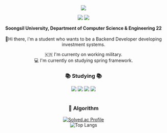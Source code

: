 <div align="center">
<img src = "http://capsule-render.vercel.app/api?type=waving&color=0:ed9d0b,100:f94001&height=150&section=header&text=&fontSize=32&animation=fadeIn&fontAlignY=36&fontColor=ffffff"/>

<p align="center">
  <a href="https://velog.io/@sammool"><img src="http://img.shields.io/badge/-Velog-20c997?style=for-the-badge&link=https://velog.io/@sammool"/></a>
  <a href="https://www.instagram.com/sammool_"><img src="https://img.shields.io/badge/Instagram-%23E4405F.svg?style=for-the-badge&logo=Instagram&logoColor=white&link=https://www.instagram.com/sammool_"/></a>
</p>

**Soongsil University, Department of Computer Science & Engineering 22** <br>
<br>
👋Hi there, i'm a student who wants to be a Backend Developer developing investment systems.

🇰🇷 I'm currenty on working military.<br>
💻 I'm currently on studying spring framework.
<br>

 ### 📚 Studying 📚 
<div>
    <img src="https://img.shields.io/badge/C++-00599C?style=for-the-badge-square&logo=cplusplus&logoColor=white">
    <img src="https://img.shields.io/badge/Java-FFFFFF?style=for-the-badge-square&logo=OpenJDK&logoColor=black">
  <img src="https://img.shields.io/badge/SpringBoot-success?style=for-the-badgesquar&logo=Spring&logoColor=white"/> 
  <img src="https://img.shields.io/badge/Spring-6DB33F?style=for-the-badgesquare&logo=Spring&logoColor=white">
</div>

<br>

 ### 🏅 Algorithm
 [![Solved.ac Profile](http://mazassumnida.wtf/api/v2/generate_badge?boj=sammool2003)](https://solved.ac/sammool2003/)
 <br>
![Top Langs](https://github-readme-stats.vercel.app/api/top-langs/?username=sammool&layout=compact)

</div>




